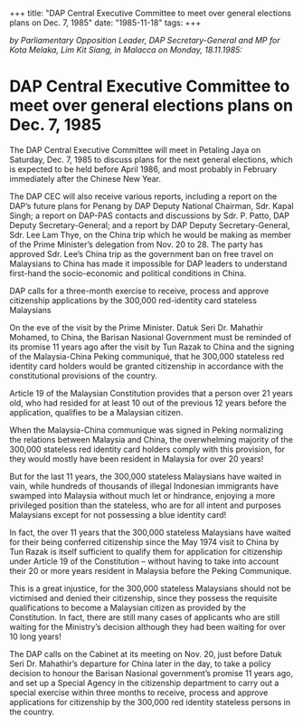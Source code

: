 +++ 
title: "DAP Central Executive Committee to meet over general elections plans on Dec. 7, 1985"
date: "1985-11-18"
tags:
+++

_by Parliamentary Opposition Leader, DAP Secretary-General and MP for Kota Melaka, Lim Kit Siang, in Malacca on Monday, 18.11.1985:_

# DAP Central Executive Committee to meet over general elections plans on Dec. 7, 1985

The DAP Central Executive Committee will meet in Petaling Jaya on Saturday, Dec. 7, 1985 to discuss plans for the next general elections, which is expected to be held before April 1986, and most probably in  February immediately after the Chinese New Year.</u>

The DAP CEC  will also receive various reports, including a report on the DAP’s future plans for Penang by DAP Deputy National Chairman, Sdr. Kapal Singh; a report on DAP-PAS contacts and discussions by Sdr. P. Patto, DAP Deputy Secretary-General; and a report by DAP Deputy Secretary-General, Sdr. Lee Lam Thye, on the China trip which he would be making as member of the Prime Minister’s delegation from Nov. 20 to 28. The party has approved Sdr. Lee’s China trip as the government ban on free travel on Malaysians to China has made it impossible for DAP leaders to understand first-hand the socio-economic and political conditions in China.

DAP calls for a three-month exercise to receive, process and approve citizenship applications by the 300,000 red-identity card stateless Malaysians

On the eve of the visit by the Prime Minister. Datuk Seri Dr. Mahathir Mohamed, to China, the Barisan Nasional Government must be reminded of its promise 11 years ago after the visit by Tun Razak to China and the signing of the Malaysia-China Peking communiqué, that he 300,000 stateless red identity card holders would be granted citizenship in accordance with the constitutional provisions of the country.

Article 19 of the Malaysian Constitution provides that a person over 21 years old, who had resided for at least 10 out of the previous 12 years before the application, qualifies to be a Malaysian citizen.

When the Malaysia-China communique was signed in Peking normalizing the relations between Malaysia and China, the overwhelming majority of the 300,000 stateless red identity card holders comply with this provision, for they would mostly have been resident in Malaysia for over 20 years!

But for the last 11 years, the 300,000 stateless Malaysians have waited in vain, while hundreds of thousands of illegal Indonesian immigrants have swamped into Malaysia without much let or hindrance, enjoying a more privileged position than the stateless, who are for all intent and purposes Malaysians except for not possessing a blue identity card!

In fact, the over 11 years that the 300,000 stateless Malaysians have waited for their being conferred citizenship since the May 1974 visit to China by Tun Razak is itself sufficient to qualify them for application for citizenship under Article 19 of the Constitution – without having to take into account their 20 or more years resident in Malaysia before the Peking Communique.

This is a great injustice, for the 300,000 stateless Malaysians should not be victimised and denied their citizenship, since they possess the requisite qualifications to become a Malaysian citizen as provided by the Constitution. In fact, there are still many cases of applicants who are still waiting for the Ministry’s decision although they had been waiting for over 10 long years!

The DAP calls on the Cabinet at its meeting on Nov. 20, just before Datuk Seri Dr. Mahathir’s departure for China later in the day, to take a policy decision to honour the Barisan Nasional government’s promise 11 years ago, and set up a Special Agency in the citizenship department to carry out a special exercise within three months to receive, process and approve applications for citizenship by the 300,000 red identity stateless persons in the country.
 
